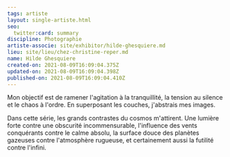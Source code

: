```yaml
---
tags: artiste
layout: single-artiste.html
seo:
  twitter:card: summary
discipline: Photographie
artiste-associe: site/exhibitor/hilde-ghesquiere.md
lieu: site/lieu/chez-christine-reper.md
name: Hilde Ghesquiere
created-on: 2021-08-09T16:09:04.375Z
updated-on: 2021-08-09T16:09:04.398Z
published-on: 2021-08-09T16:09:04.410Z
---
```

<!--StartFragment-->

Mon objectif est de ramener l'agitation à la tranquillité, la tension au silence et le chaos à l'ordre. En superposant les couches, j'abstrais mes images.

Dans cette série, les grands contrastes du cosmos m'attirent. Une lumière forte contre une obscurité incommensurable, l'influence des vents conquérants contre le calme absolu, la surface douce des planètes gazeuses contre l'atmosphère rugueuse, et certainement aussi la futilité contre l'infini.



<!--EndFragment-->